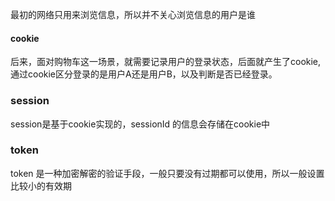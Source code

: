 最初的网络只用来浏览信息，所以并不关心浏览信息的用户是谁

#### cookie
后来，面对购物车这一场景，就需要记录用户的登录状态，后面就产生了cookie,通过cookie区分登录的是用户A还是用户B，以及判断是否已经登录。

### session
session是基于cookie实现的，sessionId 的信息会存储在cookie中

### token 
token 是一种加密解密的验证手段，一般只要没有过期都可以使用，所以一般设置比较小的有效期
